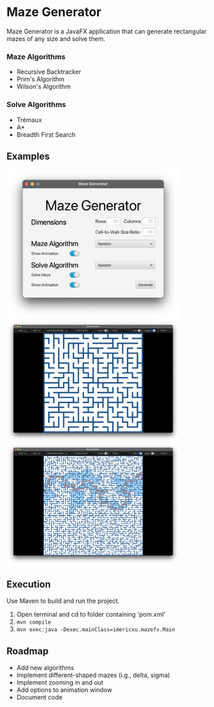 # Maze Generator

Maze Generator is a JavaFX application that can generate rectangular mazes of any size and solve them.

### Maze Algorithms

* Recursive Backtracker
* Prim's Algorithm
* Wilson's Algorithm

### Solve Algorithms

* Trémaux
* A*
* Breadth First Search

## Examples

<img alt="Main Window" src="https://raw.githubusercontent.com/Imericxu/Maze/assets/Main%20Window.png" width="400" />
<br>
<img alt="Generated Maze" src="https://raw.githubusercontent.com/Imericxu/Maze/assets/Generated%20Maze.png" width="400" />
<img alt="Generated Maze with Solution" src="https://raw.githubusercontent.com/Imericxu/Maze/assets/Generated%20Maze%20with%20Solution.png" width="400" />

## Execution

Use Maven to build and run the project.

1. Open terminal and cd to folder containing 'pom.xml'
2. `mvn compile`
3. `mvn exec:java -Dexec.mainClass=imericxu.mazefx.Main`

## Roadmap

* Add new algorithms
* Implement different-shaped mazes (i.g., delta, sigma)
* Implement zooming in and out
* Add options to animation window
* Document code
